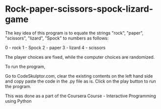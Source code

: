 # Rock-paper-scissors-spock-lizard-game

The key idea of this program is to equate the strings
"rock", "paper", "scissors", "lizard", "Spock" to numbers
as follows:

0 - rock
1 - Spock
2 - paper
3 - lizard
4 - scissors


The player choices are fixed, while the computer choices are randomized.


To run the program,

Go to CodeSkulptor.com, clear the existing contents on the left hand side and copy paste the code in the .py file as is.
Click on the play button to run the program.


This was done as a part of the Coursera Course - Interactive Programming using Python
